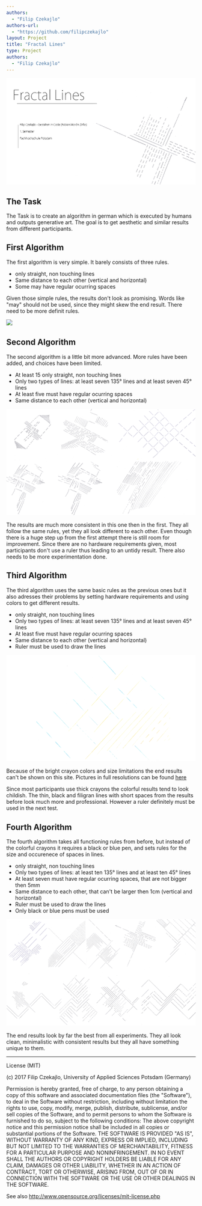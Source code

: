 ```yaml
--- 
authors: 
  - "Filip Czekajlo"
authors-url: 
  - "https://github.com/filipczekajlo"
layout: Project
title: "Fractal Lines"
type: Project
authors:
  - "Filip Czekajlo"  
---
```


![](./splash.png)

## The Task

The Task is to create an algorithm in german which is executed by humans and outputs generative art. The goal is to get aesthetic and similar results from different participants.



## First Algorithm

The first algorithm is very simple. It barely consists of three rules.

* only straight, non touching lines
* Same distance to each other (vertical and horizontal)
* Some may have regular ocurring spaces

Given those simple rules, the results don't look as promising. Words like "may" should not be used, since they might skew the end result. There need to be more definit rules.

![](./assets/images/a1-splash.png)


## Second Algorithm

The second algorithm is a little bit more advanced. More rules have been added, and choices have been limited.

* At least 15 only straight, non touching lines
* Only two types of lines: at least seven 135° lines and at least seven 45° lines
* At least five must have regular ocurring spaces
* Same distance to each other (vertical and horizontal)

![](./assets/images/a2-splash.png)

The results are much more consistent in this one then in the first. They all follow the same rules, yet they all look different to each other. Even though there is a huge step up from the first attempt there is still room for improvement. Since there are no hardware requirements given, most participants don't use a ruler thus leading to an untidy result. There also needs to be more experimentation done. 



## Third Algorithm

The third algorithm uses the same basic rules as the previous ones but it also adresses their problems by setting hardware requirements and using colors to get different results.

* only straight, non touching lines
* Only two types of lines: at least seven 135° lines and at least seven 45° lines
* At least five must have regular ocurring spaces
* Same distance to each other (vertical and horizontal)
* Ruler must be used to draw the lines

![](./assets/images/a3-splash.png)


Because of the bright crayon colors and size limitations the end results can't be shown on this site. Pictures in full resolutions can be found [here](https://postimg.org/gallery/if0is1lq/)

Since most participants use thick crayons the colorful results tend to look childish. The thin, black and filigran lines with short spaces from the results before look much more and professional. However a ruler definitely must be used in the next test.


## Fourth Algorithm

The fourth algorithm takes all functioning rules from before, but instead of the colorful crayons it requires a black or blue pen, and sets rules for the size and occurenece of spaces in lines.

* only straight, non touching lines
* Only two types of lines: at least ten 135° lines and at least ten 45° lines
* At least seven must have regular ocurring spaces, that are not bigger then 5mm
* Same distance to each other, that can't be larger then 1cm (vertical and horizontal)
* Ruler must be used to draw the lines
* Only black or blue pens must be used


![](./assets/images/a4-Splash.png)


The end results look by far the best from all experiments. They all look clean, minimalistic with consistent results but they all have something unique to them.


---------------------------------

License (MIT)

(c) 2017 Filip Czekajlo, University of Applied Sciences Potsdam (Germany)

Permission is hereby granted, free of charge, to any person obtaining a copy of this software and associated documentation files (the "Software"), to deal in the Software without restriction, including without limitation the rights to use, copy, modify, merge, publish, distribute, sublicense, and/or sell copies of the Software, and to permit persons to whom the Software is furnished to do so, subject to the following conditions: The above copyright notice and this permission notice shall be included in all copies or substantial portions of the Software. THE SOFTWARE IS PROVIDED "AS IS", WITHOUT WARRANTY OF ANY KIND, EXPRESS OR IMPLIED, INCLUDING BUT NOT LIMITED TO THE WARRANTIES OF MERCHANTABILITY, FITNESS FOR A PARTICULAR PURPOSE AND NONINFRINGEMENT. IN NO EVENT SHALL THE AUTHORS OR COPYRIGHT HOLDERS BE LIABLE FOR ANY CLAIM, DAMAGES OR OTHER LIABILITY, WHETHER IN AN ACTION OF CONTRACT, TORT OR OTHERWISE, ARISING FROM, OUT OF OR IN CONNECTION WITH THE SOFTWARE OR THE USE OR OTHER DEALINGS IN THE SOFTWARE.

See also http://www.opensource.org/licenses/mit-license.php




